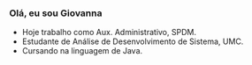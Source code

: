### Olá, eu sou Giovanna 

* Hoje trabalho como Aux. Administrativo, SPDM.
* Estudante de Análise de Desenvolvimento de Sistema, UMC.
* Cursando na linguagem de Java. 
